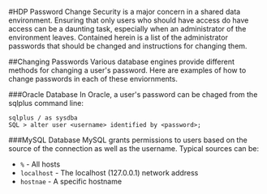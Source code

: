 #HDP Password Change
Security is a major concern in a shared data environment. Ensuring that only users who should have access do have access can be a daunting task, especially when an administrator of the environment leaves. Contained herein is a list of the administrator passwords that should be changed and instructions for changing them.

##Changing Passwords
Various database engines provide different methods for changing a user's password. Here are examples of how to change passwords in each of these enviornments.

###Oracle Database
In Oracle, a user's password can be chaged from the sqlplus command line:
```
sqlplus / as sysdba
SQL > alter user <username> identified by <password>;
```

###MySQL Database
MySQL grants permissions to users based on the source of the connection as well as the username. Typical sources can be:
- `%` - All hosts
- `localhost` - The localhost (127.0.0.1) network address
- `hostnae` - A specific hostname
